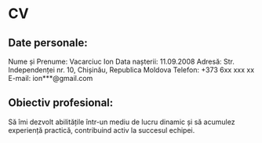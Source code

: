 # CV

## Date personale:
Nume și Prenume:	Vacarciuc Ion
Data nașterii:	11.09.2008
Adresă:	Str. Independenței nr. 10, Chișinău, Republica Moldova
Telefon:	+373 6xx xxx xx
E-mail:	ion***@gmail.com

## Obiectiv profesional: 
 Să îmi dezvolt abilitățile într-un mediu de lucru dinamic și să acumulez experiență practică, contribuind activ la succesul echipei.

